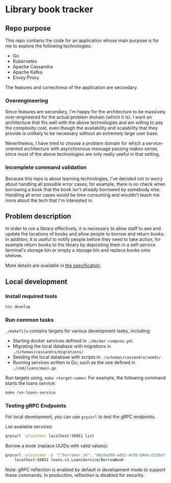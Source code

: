 # Library book tracker

## Repo purpose

This repo contains the code for an application whose main purpose is for me to explore the following technologies:

- Go
- Kubernetes
- Apache Cassandra
- Apache Kafka
- Envoy Proxy

The features and correctness of the application are secondary.

### Overengineering

Since features are secondary, I'm happy for the architecture to be massively over-engineered for the actual problem domain (which it is). I want an architecture that fits well with the above technologies and am willing to pay the complexity cost, even though the availability and scalability that they provide is unlikely to be necessary without an extremely large user base.

Nevertheless, I have tried to choose a problem domain for which a service-oriented architecture with asynchronous message passing makes sense, since most of the above technologies are only really useful in that setting.

### Incomplete command validation

Because this repo is about learning technologies, I've decided not to worry about handling all possible error cases; for example, there is no check when borrowing a book that the book isn't already borrowed by somebody else. Handling all error cases would be time consuming and wouldn't teach me more about the tech that I'm interested in.

## Problem description

In order to run a library effectively, it is necessary to allow staff to see and update the locations of books and allow people to borrow and return books. In addition, it is useful to notify people before they need to take action, for example return books to the library by depositing them in a self-service terminal's storage bin or empty a storage bin and replace books onto shelves.

More details are available in [the specification](./docs/spec.md).

## Local development

### Install required tools

```sh
nix develop
```

### Run common tasks

`./makefile` contains targets for various development tasks, including:

- Starting docker services defined in `./docker-compose.yml`
- Migrating the local database with migrations in `./schemas/cassandra/migrations/`
- Seeding the local database with scripts in `./schemas/cassandra/seeds/`
- Running services written in Go, such as the one defined in `./cmd/loans/main.go`

Run targets using, `make <target-name>`. For example, the following command starts the loans service:

```sh
make run-loans-service
```

### Testing gRPC Endpoints

For local development, you can use `grpcurl` to test the gRPC endpoints.

List available services:
```sh
grpcurl -plaintext localhost:50051 list
```

Borrow a book (replace UUIDs with valid values):
```sh
grpcurl -plaintext -d '{"borrower_id": "08a5a2d0-a062-4e38-b9da-d328e5fc4a12", "book_id": "2a161877-ba45-4ce3-bbeb-1a279116a723"}' \
    localhost:50051 loans.v1.LoansService/BorrowBook
```

Note: gRPC reflection is enabled by default in development mode to support these commands. In production, reflection is disabled for security.
